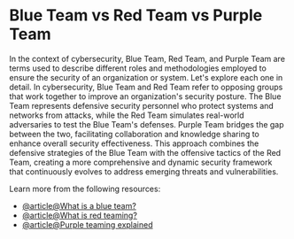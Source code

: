 # Blue Team vs Red Team vs Purple Team

In the context of cybersecurity, Blue Team, Red Team, and Purple Team are terms used to describe different roles and methodologies employed to ensure the security of an organization or system. Let's explore each one in detail. In cybersecurity, Blue Team and Red Team refer to opposing groups that work together to improve an organization's security posture. The Blue Team represents defensive security personnel who protect systems and networks from attacks, while the Red Team simulates real-world adversaries to test the Blue Team's defenses. Purple Team bridges the gap between the two, facilitating collaboration and knowledge sharing to enhance overall security effectiveness. This approach combines the defensive strategies of the Blue Team with the offensive tactics of the Red Team, creating a more comprehensive and dynamic security framework that continuously evolves to address emerging threats and vulnerabilities.

Learn more from the following resources:

- [@article@What is a blue team?](https://www.checkpoint.com/cyber-hub/cyber-security/what-is-a-blue-team/)
- [@article@What is red teaming?](https://www.ibm.com/think/topics/red-teaming)
- [@article@Purple teaming explained](https://www.crowdstrike.com/cybersecurity-101/purple-teaming/)
